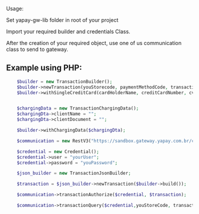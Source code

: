 Usage:

Set yapay-gw-lib folder in root of your project

Import your required builder and credentials Class.

After the creation of your required object, use one of us communication class to send to gateway.

## Example using PHP:


```php
	$builder = new TransactionBuilder();
	$builder->newTransaction(youStorecode, paymentMethodCode, transactionNumber, transactionValor);
	$builder->withSingleCreditCard(cardHolderName, creditCardNumber, cvv, expirationDate);


	$chargingData = new TransactionChargingData();
	$chargingDta->clientName = "";
	$chargingDta->clientDocument = "";

	$builder->withChargingData($chargingDta);

	$communication = new RestV3("https://sandbox.gateway.yapay.com.br/checkout");

	$credential = new Credential();
	$credential->user = "yourUser";
	$credential->password = "youPassword";

	$json_builder = new TransactionJsonBuilder;

	$transaction = $json_builder->newTransaction($builder->build());

	$communication->transactionAuthorize($credential, $transaction);

	$communication->transactionQuery($credential,youStoreCode, transactionNumber);
